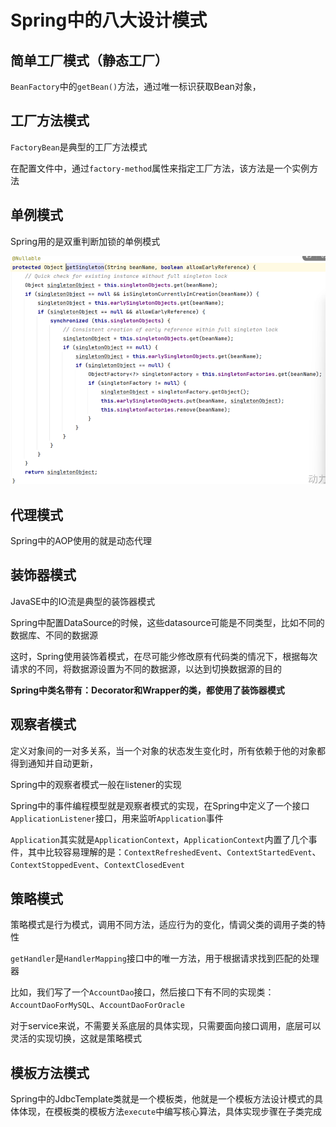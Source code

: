 # Spring中的八大设计模式




## 简单工厂模式（静态工厂）

`BeanFactory`中的`getBean()`方法，通过唯一标识获取Bean对象，



## 工厂方法模式

`FactoryBean`是典型的工厂方法模式

在配置文件中，通过`factory-method`属性来指定工厂方法，该方法是一个实例方法



## 单例模式

Spring用的是双重判断加锁的单例模式

![image-20230910231631428](image-20230910231631428.png)



## 代理模式

Spring中的AOP使用的就是动态代理



## 装饰器模式

JavaSE中的IO流是典型的装饰器模式

Spring中配置DataSource的时候，这些datasource可能是不同类型，比如不同的数据库、不同的数据源

这时，Spring使用装饰着模式，在尽可能少修改原有代码类的情况下，根据每次请求的不同，将数据源设置为不同的数据源，以达到切换数据源的目的

**Spring中类名带有：Decorator和Wrapper的类，都使用了装饰器模式**



## 观察者模式

定义对象间的一对多关系，当一个对象的状态发生变化时，所有依赖于他的对象都得到通知并自动更新，

Spring中的观察者模式一般在listener的实现

Spring中的事件编程模型就是观察者模式的实现，在Spring中定义了一个接口`ApplicationListener`接口，用来监听`Application`事件

`Application`其实就是`ApplicationContext`，`ApplicationContext`内置了几个事件，其中比较容易理解的是：`ContextRefreshedEvent`、`ContextStartedEvent`、`ContextStoppedEvent`、`ContextClosedEvent`



## 策略模式

策略模式是行为模式，调用不同方法，适应行为的变化，情调父类的调用子类的特性

`getHandler`是`HandlerMapping`接口中的唯一方法，用于根据请求找到匹配的处理器



比如，我们写了一个`AccountDao`接口，然后接口下有不同的实现类：`AccountDaoForMySQL`、`AccountDaoForOracle`

对于service来说，不需要关系底层的具体实现，只需要面向接口调用，底层可以灵活的实现切换，这就是策略模式



## 模板方法模式

Spring中的JdbcTemplate类就是一个模板类，他就是一个模板方法设计模式的具体体现，在模板类的模板方法`execute`中编写核心算法，具体实现步骤在子类完成	